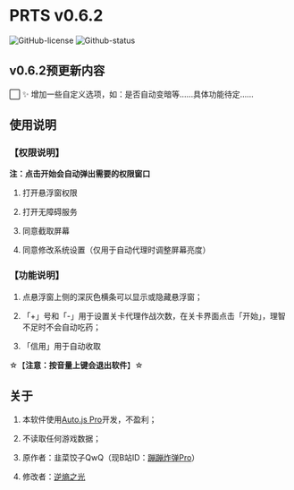 # PRTS v0.6.2

![GitHub-license](https://img.shields.io/github/license/AgainstEntropy/PRTS)
![Github-status](https://img.shields.io/badge/developing-v0.6.2-blue)

## v0.6.2预更新内容

⬜ ✨ 增加一些自定义选项，如：是否自动变暗等......具体功能待定......

## 使用说明

### 【权限说明】

**注：点击开始会自动弹出需要的权限窗口**

1. 打开悬浮窗权限

2. 打开无障碍服务

3. 同意截取屏幕

4. 同意修改系统设置（仅用于自动代理时调整屏幕亮度）

### 【功能说明】

1. 点悬浮窗上侧的深灰色横条可以显示或隐藏悬浮窗；

2. 「+」号和「-」用于设置关卡代理作战次数，在关卡界面点击「开始」，理智不足时不会自动吃药；

3. 「信用」用于自动收取

☆【**注意：按音量上键会退出软件**】☆

## 关于

1. 本软件使用[Auto.js Pro](https://pro.autojs.org/)开发，不盈利；

2. 不读取任何游戏数据；

3. 原作者：韭菜饺子QwQ（现B站ID：[蹦蹦炸弹Pro](https://space.bilibili.com/3157662)）

4. 修改者：[逆熵之光](https://space.bilibili.com/12294062)

